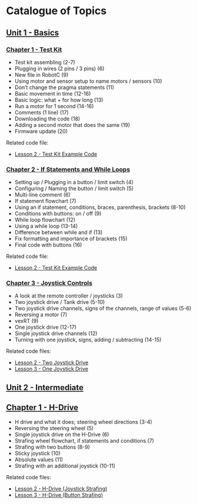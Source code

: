 # Catalogue of Topics

## [Unit 1 - Basics](https://github.com/Sarknought/ROBOTC_Introductory_Programming/tree/master/Unit%201%20-%20Basics)

### [Chapter 1 - Test Kit](https://github.com/Sarknought/ROBOTC_Introductory_Programming/tree/master/Unit%201%20-%20Basics/Chapter%201%20-%20Test%20Kit)

* Test kit assembling (2-7)
*	Plugging in wires (2 pins / 3 pins) (6)
*	New file in RobotC (9)
*	Using motor and sensor setup to name motors / sensors (10)
*	Don’t change the pragma statements (11)
*	Basic movement in time (12-16)
*	Basic logic: what + for how long (13)
*	Run a motor for 1 second (14-16)
*	Comments (1 line) (17)
*	Downloading the code (18)
*	Adding a second motor that does the same (19)
*	Firmware update (20)

Related code file:

* [Lesson 2 - Test Kit Example Code](https://drive.google.com/file/d/15RVDRFdA4eFDDLTfE_BA9WOLCJr2UAJm/view?usp=sharing)

### [Chapter 2 - If Statements and While Loops](https://github.com/Sarknought/ROBOTC_Introductory_Programming/tree/master/Unit%201%20-%20Basics/Chapter%202%20-%20If%20Statements%20and%20While%20Loops)

*	Setting up / Plugging in a button / limit switch (4)
*	Configuring / Naming the button / limit switch (5)
*	Multi-line comment (6)
*	If statement flowchart (7)
*	Using an if statement, conditions, braces, parenthesis, brackets (8-10)
*	Conditions with buttons: on / off (9)
*	While loop flowchart (12)
*	Using a while loop (13-14)
*	Difference between while and if (13)
*	Fix formatting and importance of brackets (15)
*	Final code with buttons (16)

Related code file:

* [Lesson 2 - Test Kit Example Code](https://drive.google.com/file/d/15RVDRFdA4eFDDLTfE_BA9WOLCJr2UAJm/view?usp=sharing)

### [Chapter 3 - Joystick Controls](https://github.com/Sarknought/ROBOTC_Introductory_Programming/tree/master/Unit%201%20-%20Basics/Chapter%203%20-%20Joystick%20Controls)

*	A look at the remote controller / joysticks (3)
*	Two joystick drive / Tank drive (5-10)
*	Two joystick drive channels, signs of the channels, range of values (5-6)
*	Reversing a motor (7)
*	vexRT (9)
*	One joystick drive (12-17)
*	Single joystick drive channels (12)
*	Turning with one joystick, signs, adding / subtracting (14-15)

Related code files:

* [Lesson 2 - Two Joystick Drive](https://drive.google.com/file/d/1UIWCzUsFJabWL9MC6pVHsmjAjwDnJUwV/view?usp=sharing)
* [Lesson 3 - One Joystick Drive](https://drive.google.com/file/d/1m_d3RAVEjvfhYx4SquL_xkmYo_X-gBnv/view?usp=sharing)

## [Unit 2 - Intermediate](https://github.com/Sarknought/ROBOTC_Introductory_Programming/tree/master/Unit%202%20-%20Intermediate/Chapter%201%20-%20H-Drive)

## [Chapter 1 - H-Drive](https://github.com/Sarknought/ROBOTC_Introductory_Programming/tree/master/Unit%202%20-%20Intermediate/Chapter%201%20-%20H-Drive)

*	H drive and what it does; steering wheel directions (3-4)
*	Reversing the steering wheel (5)
*	Single joystick drive on the H-Drive (6)
*	Strafing wheel flowchart, if statements and conditions (7)
*	Strafing with two buttons (8-9)
*	Sticky joystick (10)
*	Absolute values (11)
*	Strafing with an additional joystick (10-11)

Related code files:

* [Lesson 2 - H-Drive (Joystick Strafing)](https://drive.google.com/file/d/1aoGrEKGxblZ4atWKQxE0_M-xTlT9zOsR/view?usp=sharing)
* [Lesson 3 - H-Drive (Button Strafing)](https://drive.google.com/file/d/1veMdIql6PMSP4HMAmbA48BKalZxZG8gD/view?usp=sharing)
